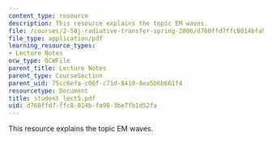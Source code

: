 ```yaml
---
content_type: resource
description: This resource explains the topic EM waves.
file: /courses/2-58j-radiative-transfer-spring-2006/d760ffd7ffc8014bfa983be7fb1d52fa_student_lect5.pdf
file_type: application/pdf
learning_resource_types:
- Lecture Notes
ocw_type: OCWFile
parent_title: Lecture Notes
parent_type: CourseSection
parent_uid: 75cc6efa-c06f-c71d-8410-8ea5b6b661f4
resourcetype: Document
title: student_lect5.pdf
uid: d760ffd7-ffc8-014b-fa98-3be7fb1d52fa
---
```

This resource explains the topic EM waves.